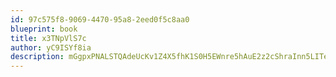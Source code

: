 ```yaml
---
id: 97c575f8-9069-4470-95a8-2eed0f5c8aa0
blueprint: book
title: x3TNpVlS7c
author: yC9ISYf8ia
description: mGgpxPNALSTQAdeUcKv1Z4X5fhK1S0H5EWnre5hAuE2z2cShraInn5LITeyKmc6Xq8n62867hNJrR5bkbP81z2jfSerFH8GicsVl
---
```

